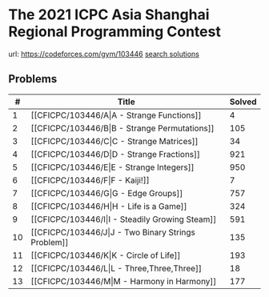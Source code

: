 # The 2021 ICPC Asia Shanghai Regional Programming Contest

url: https://codeforces.com/gym/103446
[search solutions](https://www.google.com/search?q=Solution+OR+題解+The+2021+ICPC+Asia+Shanghai+Regional+Programming+Contest)

## Problems

| # | Title | Solved |
| --- | --- | --- |
|1|[[CFICPC/103446/A\|A - Strange Functions]]|4|
|2|[[CFICPC/103446/B\|B - Strange Permutations]]|105|
|3|[[CFICPC/103446/C\|C - Strange Matrices]]|34|
|4|[[CFICPC/103446/D\|D - Strange Fractions]]|921|
|5|[[CFICPC/103446/E\|E - Strange Integers]]|950|
|6|[[CFICPC/103446/F\|F - Kaiji!]]|7|
|7|[[CFICPC/103446/G\|G - Edge Groups]]|757|
|8|[[CFICPC/103446/H\|H - Life is a Game]]|324|
|9|[[CFICPC/103446/I\|I - Steadily Growing Steam]]|591|
|10|[[CFICPC/103446/J\|J - Two Binary Strings Problem]]|135|
|11|[[CFICPC/103446/K\|K - Circle of Life]]|193|
|12|[[CFICPC/103446/L\|L - Three,Three,Three]]|18|
|13|[[CFICPC/103446/M\|M - Harmony in Harmony]]|177|
